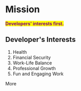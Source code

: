 # Mission

<mark style="color:purple;">**Developers' interests first.**</mark>

## Developer's Interests

1. Health
2. Financial Security
3. Work-Life Balance
4. Professional Growth
5. Fun and Engaging Work

&#x20;       More
